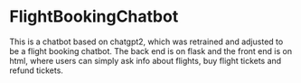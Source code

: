 # FlightBookingChatbot

This is a chatbot based on chatgpt2, which was retrained and adjusted to be a flight booking chatbot. The back end is on flask and the front end is on html, where users can simply ask info about flights, buy flight tickets and refund tickets.
